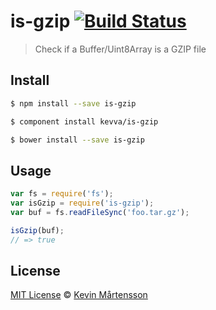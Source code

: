 # is-gzip [![Build Status](https://travis-ci.org/kevva/is-gzip.svg?branch=master)](https://travis-ci.org/kevva/is-gzip)

> Check if a Buffer/Uint8Array is a GZIP file

## Install

```bash
$ npm install --save is-gzip
```

```bash
$ component install kevva/is-gzip
```

```bash
$ bower install --save is-gzip
```

## Usage

```js
var fs = require('fs');
var isGzip = require('is-gzip');
var buf = fs.readFileSync('foo.tar.gz');

isGzip(buf);
// => true
```

## License

[MIT License](http://en.wikipedia.org/wiki/MIT_License) © [Kevin Mårtensson](https://github.com/kevva)
